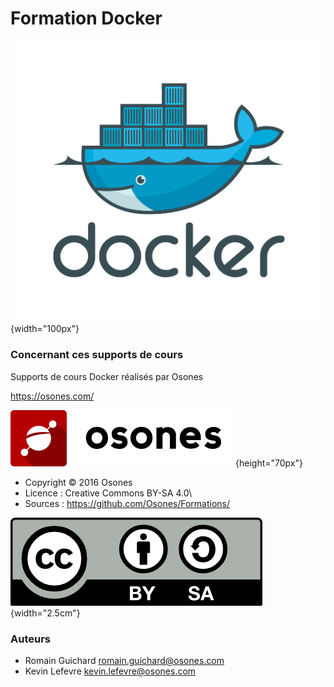 # Formation Docker

![](images/docker.png){width="100px"}

### Concernant ces supports de cours

Supports de cours Docker réalisés par Osones

<https://osones.com/>

![](images/logo-osones-new.png){height="70px"}
- Copyright © 2016 Osones
- Licence : Creative Commons BY-SA 4.0\
- Sources : <https://github.com/Osones/Formations/>

![<https://creativecommons.org/licenses/by-sa/4.0/deed.fr>](images/licence.png){width="2.5cm"}

### Auteurs

- Romain Guichard <romain.guichard@osones.com>
- Kevin Lefevre <kevin.lefevre@osones.com>
